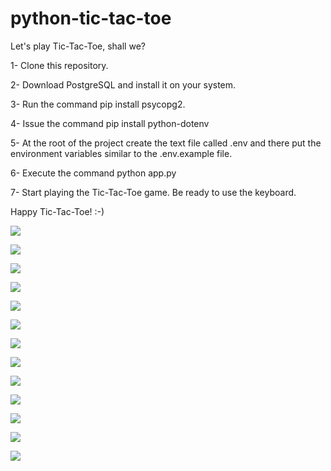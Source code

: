 # python-tic-tac-toe

Let's play Tic-Tac-Toe, shall we?

1- Clone this repository.

2- Download PostgreSQL and install it on your system.

3- Run the command pip install psycopg2.

4- Issue the command pip install python-dotenv

5- At the root of the project create the text file called .env and there put the environment variables similar to the .env.example file.

6- Execute the command python app.py

7- Start playing the Tic-Tac-Toe game. Be ready to use the keyboard.

Happy Tic-Tac-Toe! :-)

![](screenshots/01.png)

![](screenshots/02.png)

![](screenshots/03.png)

![](screenshots/04.png)

![](screenshots/05.png)

![](screenshots/06.png)

![](screenshots/07.png)

![](screenshots/08.png)

![](screenshots/09.png)

![](screenshots/10.png)

![](screenshots/11.png)

![](screenshots/12.png)

![](screenshots/13.png)
